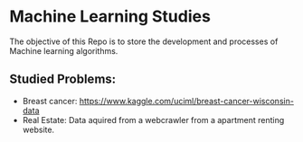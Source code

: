 # Machine Learning Studies

The objective of this Repo is to store the development and processes of Machine learning algorithms.

## Studied Problems:
* Breast cancer: https://www.kaggle.com/uciml/breast-cancer-wisconsin-data
* Real Estate: Data aquired from a webcrawler from a apartment renting website.

